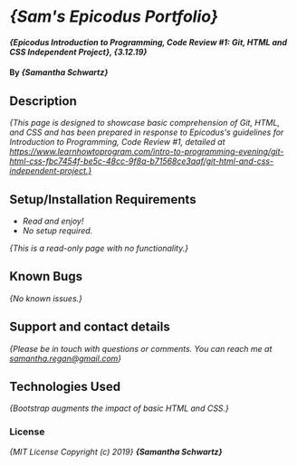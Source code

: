 # _{Sam's Epicodus Portfolio}_

#### _{Epicodus Introduction to Programming, Code Review #1: Git, HTML and CSS Independent Project}, {3.12.19}_

#### By _**{Samantha Schwartz}**_

## Description

_{This page is designed to showcase basic comprehension of Git, HTML, and CSS and has been prepared in response to Epicodus's guidelines for Introduction to Programming, Code Review #1, detailed at https://www.learnhowtoprogram.com/intro-to-programming-evening/git-html-css-fbc7454f-be5c-48cc-9f8a-b71568ce3aaf/git-html-and-css-independent-project.}_

## Setup/Installation Requirements

* _Read and enjoy!_
* _No setup required._

_{This is a read-only page with no functionality.}_

## Known Bugs

_{No known issues.}_

## Support and contact details

_{Please be in touch with questions or comments. You can reach me at samantha.regan@gmail.com}_

## Technologies Used

_{Bootstrap augments the impact of basic HTML and CSS.}_

### License

*{MIT License Copyright (c) 2019}* **_{Samantha Schwartz}_**
